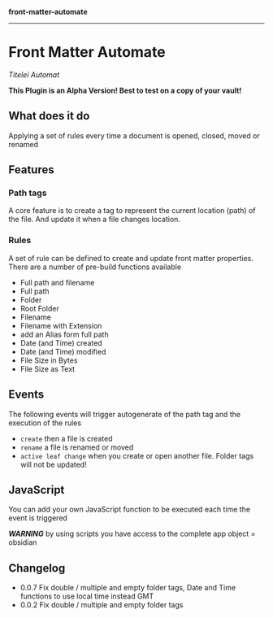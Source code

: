 **front-matter-automate**

***

# Front Matter Automate
*Titelei Automat*

**This Plugin is an Alpha Version! Best to test on a copy of your vault!**

## What does it do

Applying a set of rules every time a document is opened, closed, moved or renamed

## Features

### Path tags
A core feature is to create a tag to represent the current location (path) of the file. And update it when a file changes location.

### Rules
A set of rule can be defined to create and update front matter properties.
There are a number of pre-build functions available

* Full path and filename
* Full path
* Folder
* Root Folder
* Filename
* Filename with Extension
* add an Alias form full path
* Date (and Time) created
* Date (and Time) modified
* File Size in Bytes
* File Size as Text

## Events

The following events will trigger autogenerate of the path tag and the execution of the rules

- `create` then a file is created
- `rename` a file is renamed or moved
- `active leaf change` when you create or open another file. Folder tags will not be updated!

## JavaScript

You can add your own JavaScript function to be executed each time the event is triggered

***WARNING*** by using scripts you have access to the complete app object = obsidian 

## Changelog

* 0.0.7 Fix double / multiple and empty folder tags, Date and Time functions to use local time instead GMT
* 0.0.2 Fix double / multiple and empty folder tags

